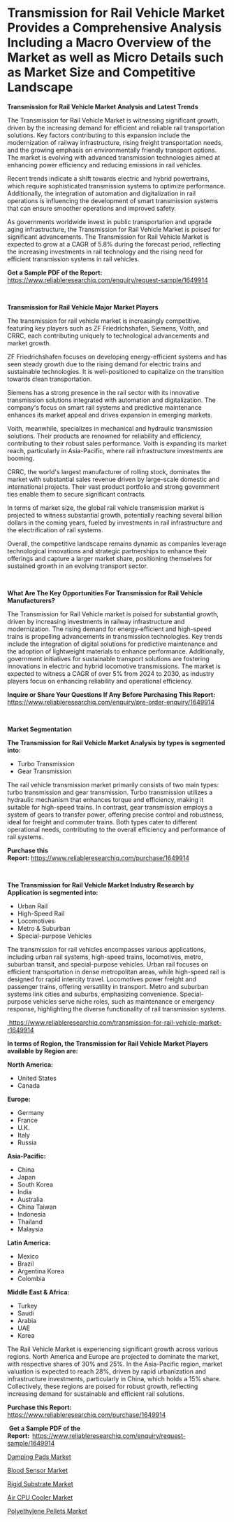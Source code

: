 <p><h1>Transmission for Rail Vehicle Market Provides a Comprehensive Analysis Including a Macro Overview of the Market as well as Micro Details such as Market Size and Competitive Landscape</h1></p><p><strong>Transmission for Rail Vehicle Market Analysis and Latest Trends</strong></p>
<p><p>The Transmission for Rail Vehicle Market is witnessing significant growth, driven by the increasing demand for efficient and reliable rail transportation solutions. Key factors contributing to this expansion include the modernization of railway infrastructure, rising freight transportation needs, and the growing emphasis on environmentally friendly transport options. The market is evolving with advanced transmission technologies aimed at enhancing power efficiency and reducing emissions in rail vehicles.</p><p>Recent trends indicate a shift towards electric and hybrid powertrains, which require sophisticated transmission systems to optimize performance. Additionally, the integration of automation and digitalization in rail operations is influencing the development of smart transmission systems that can ensure smoother operations and improved safety.</p><p>As governments worldwide invest in public transportation and upgrade aging infrastructure, the Transmission for Rail Vehicle Market is poised for significant advancements. The Transmission for Rail Vehicle Market is expected to grow at a CAGR of 5.8% during the forecast period, reflecting the increasing investments in rail technology and the rising need for efficient transmission systems in rail vehicles.</p></p>
<p><strong>Get a Sample PDF of the Report:&nbsp;</strong> <a href="https://www.reliableresearchiq.com/enquiry/request-sample/1649914?utm_campaign=123&utm_medium=2&utm_source=Github&utm_content=ia&utm_term=26092024&utm_id=transmission-for-rail-vehicle">https://www.reliableresearchiq.com/enquiry/request-sample/1649914</a></p>
<p>&nbsp;</p>
<p><strong>Transmission for Rail Vehicle Major Market Players</strong></p>
<p><p>The transmission for rail vehicle market is increasingly competitive, featuring key players such as ZF Friedrichshafen, Siemens, Voith, and CRRC, each contributing uniquely to technological advancements and market growth.</p><p>ZF Friedrichshafen focuses on developing energy-efficient systems and has seen steady growth due to the rising demand for electric trains and sustainable technologies. It is well-positioned to capitalize on the transition towards clean transportation.</p><p>Siemens has a strong presence in the rail sector with its innovative transmission solutions integrated with automation and digitalization. The company's focus on smart rail systems and predictive maintenance enhances its market appeal and drives expansion in emerging markets.</p><p>Voith, meanwhile, specializes in mechanical and hydraulic transmission solutions. Their products are renowned for reliability and efficiency, contributing to their robust sales performance. Voith is expanding its market reach, particularly in Asia-Pacific, where rail infrastructure investments are booming.</p><p>CRRC, the world's largest manufacturer of rolling stock, dominates the market with substantial sales revenue driven by large-scale domestic and international projects. Their vast product portfolio and strong government ties enable them to secure significant contracts.</p><p>In terms of market size, the global rail vehicle transmission market is projected to witness substantial growth, potentially reaching several billion dollars in the coming years, fueled by investments in rail infrastructure and the electrification of rail systems.</p><p>Overall, the competitive landscape remains dynamic as companies leverage technological innovations and strategic partnerships to enhance their offerings and capture a larger market share, positioning themselves for sustained growth in an evolving transport sector.</p></p>
<p>&nbsp;</p>
<p><strong>What Are The Key Opportunities For Transmission for Rail Vehicle Manufacturers?</strong></p>
<p><p>The Transmission for Rail Vehicle market is poised for substantial growth, driven by increasing investments in railway infrastructure and modernization. The rising demand for energy-efficient and high-speed trains is propelling advancements in transmission technologies. Key trends include the integration of digital solutions for predictive maintenance and the adoption of lightweight materials to enhance performance. Additionally, government initiatives for sustainable transport solutions are fostering innovations in electric and hybrid locomotive transmissions. The market is expected to witness a CAGR of over 5% from 2024 to 2030, as industry players focus on enhancing reliability and operational efficiency.</p></p>
<p><strong>Inquire or Share Your Questions If Any Before Purchasing This Report:</strong> <a href="https://www.reliableresearchiq.com/enquiry/pre-order-enquiry/1649914?utm_campaign=123&utm_medium=2&utm_source=Github&utm_content=ia&utm_term=26092024&utm_id=transmission-for-rail-vehicle">https://www.reliableresearchiq.com/enquiry/pre-order-enquiry/1649914</a></p>
<p>&nbsp;</p>
<p><strong>Market Segmentation</strong></p>
<p><strong>The Transmission for Rail Vehicle Market Analysis by types is segmented into:</strong></p>
<p><ul><li>Turbo Transmission</li><li>Gear Transmission</li></ul></p>
<p><p>The rail vehicle transmission market primarily consists of two main types: turbo transmission and gear transmission. Turbo transmission utilizes a hydraulic mechanism that enhances torque and efficiency, making it suitable for high-speed trains. In contrast, gear transmission employs a system of gears to transfer power, offering precise control and robustness, ideal for freight and commuter trains. Both types cater to different operational needs, contributing to the overall efficiency and performance of rail systems.</p></p>
<p><strong>Purchase this Report:&nbsp;</strong><a href="https://www.reliableresearchiq.com/purchase/1649914?utm_campaign=123&utm_medium=2&utm_source=Github&utm_content=ia&utm_term=26092024&utm_id=transmission-for-rail-vehicle">https://www.reliableresearchiq.com/purchase/1649914</a></p>
<p>&nbsp;</p>
<p><strong>The Transmission for Rail Vehicle Market Industry Research by Application is segmented into:</strong></p>
<p><ul><li>Urban Rail</li><li>High-Speed Rail</li><li>Locomotives</li><li>Metro & Suburban</li><li>Special-purpose Vehicles</li></ul></p>
<p><p>The transmission for rail vehicles encompasses various applications, including urban rail systems, high-speed trains, locomotives, metro, suburban transit, and special-purpose vehicles. Urban rail focuses on efficient transportation in dense metropolitan areas, while high-speed rail is designed for rapid intercity travel. Locomotives power freight and passenger trains, offering versatility in transport. Metro and suburban systems link cities and suburbs, emphasizing convenience. Special-purpose vehicles serve niche roles, such as maintenance or emergency response, highlighting the diverse functionality of rail transmission systems.</p></p>
<p><a href="https://www.reliableresearchiq.com/transmission-for-rail-vehicle-market-r1649914?utm_campaign=123&utm_medium=2&utm_source=Github&utm_content=ia&utm_term=26092024&utm_id=transmission-for-rail-vehicle">&nbsp;https://www.reliableresearchiq.com/transmission-for-rail-vehicle-market-r1649914</a></p>
<p><strong>In terms of Region, the Transmission for Rail Vehicle Market Players available by Region are:</strong></p>
<p>
    <p> <strong> North America: </strong>
        <ul>
            <li>United States</li>
            <li>Canada</li>
        </ul>
        </p> 
    <p> <strong> Europe: </strong>
        <ul>
            <li>Germany</li>
            <li>France</li>
            <li>U.K.</li>
            <li>Italy</li>
            <li>Russia</li>
        </ul>
        </p> 
    <p> <strong> Asia-Pacific: </strong>
        <ul>
            <li>China</li>
            <li>Japan</li>
            <li>South Korea</li>
            <li>India</li>
            <li>Australia</li>
            <li>China Taiwan</li>
            <li>Indonesia</li>
            <li>Thailand</li>
            <li>Malaysia</li>
        </ul>
        </p> 
    <p> <strong> Latin America: </strong>
        <ul>
            <li>Mexico</li>
            <li>Brazil</li>
            <li>Argentina Korea</li>
            <li>Colombia</li>
        </ul>
        </p> 
    <p> <strong> Middle East & Africa: </strong>
        <ul>
            <li>Turkey</li>
            <li>Saudi</li>
            <li>Arabia</li>
            <li>UAE</li>
            <li>Korea</li>
        </ul>
    </p>
    </p>
<p><p>The Rail Vehicle Market is experiencing significant growth across various regions. North America and Europe are projected to dominate the market, with respective shares of 30% and 25%. In the Asia-Pacific region, market valuation is expected to reach 28%, driven by rapid urbanization and infrastructure investments, particularly in China, which holds a 15% share. Collectively, these regions are poised for robust growth, reflecting increasing demand for sustainable and efficient rail solutions.</p></p>
<p><strong>Purchase this Report: </strong><a href="https://www.reliableresearchiq.com/purchase/1649914?utm_campaign=123&utm_medium=2&utm_source=Github&utm_content=ia&utm_term=26092024&utm_id=transmission-for-rail-vehicle">https://www.reliableresearchiq.com/purchase/1649914</a></p>
<p>&nbsp;<strong>Get a Sample PDF of the Report:&nbsp;&nbsp;</strong><a href="https://www.reliableresearchiq.com/enquiry/request-sample/1649914?utm_campaign=123&utm_medium=2&utm_source=Github&utm_content=ia&utm_term=26092024&utm_id=transmission-for-rail-vehicle">https://www.reliableresearchiq.com/enquiry/request-sample/1649914</a></p>
<p><strong></strong></p>
<p><p><a href="https://issuu.com/reportprime-2/docs/damping-pads-market-size-2030.pptx_3e27ead0e5eeec?utm_campaign=123&utm_medium=2&utm_source=Github&utm_content=ia&utm_term=26092024&utm_id=transmission-for-rail-vehicle">Damping Pads Market</a></p><p><a href="https://www.linkedin.com/pulse/blood-sensor-market-size-growth-trends-statistics-forecasts-gjtye?trackingId=iEzUvfiKTa%2B%2BOY5F6a68FQ%3D%3D&utm_campaign=123&utm_medium=2&utm_source=Github&utm_content=ia&utm_term=26092024&utm_id=transmission-for-rail-vehicle">Blood Sensor Market</a></p><p><a href="https://www.linkedin.com/pulse/market-insights-global-rigid-substrate-forecast-innovation-trends-ferjc?trackingId=jJ%2FhuzdJTvubUaeohah2Pg%3D%3D&utm_campaign=123&utm_medium=2&utm_source=Github&utm_content=ia&utm_term=26092024&utm_id=transmission-for-rail-vehicle">Rigid Substrate Market</a></p><p><a href="https://issuu.com/reportprime-2/docs/air-cpu-cooler-market-size-2030.ppt_a9ad6c4dbe12b1?utm_campaign=123&utm_medium=2&utm_source=Github&utm_content=ia&utm_term=26092024&utm_id=transmission-for-rail-vehicle">Air CPU Cooler Market</a></p><p><a href="https://www.linkedin.com/pulse/market-forecast-global-polyethylene-pellets-trends-impact-g1qxc?trackingId=9SfiZ7k5Qq2mSGbSKLNqdw%3D%3D&utm_campaign=123&utm_medium=2&utm_source=Github&utm_content=ia&utm_term=26092024&utm_id=transmission-for-rail-vehicle">Polyethylene Pellets Market</a></p></p>